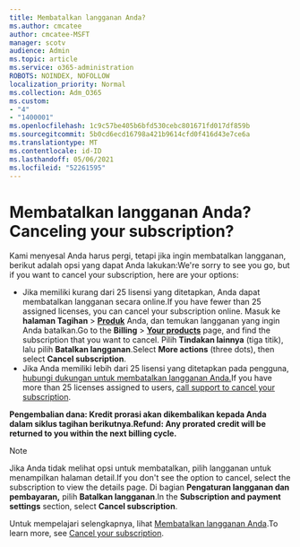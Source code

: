 ```yaml
---
title: Membatalkan langganan Anda?
ms.author: cmcatee
author: cmcatee-MSFT
manager: scotv
audience: Admin
ms.topic: article
ms.service: o365-administration
ROBOTS: NOINDEX, NOFOLLOW
localization_priority: Normal
ms.collection: Adm_O365
ms.custom:
- "4"
- "1400001"
ms.openlocfilehash: 1c9c57be405b6bfd530cebc801671fd017df859b
ms.sourcegitcommit: 5b0cd6ecd16798a421b9614cfd0f416d43e7ce6a
ms.translationtype: MT
ms.contentlocale: id-ID
ms.lasthandoff: 05/06/2021
ms.locfileid: "52261595"
---
```

# <a name="canceling-your-subscription"></a><span data-ttu-id="66618-102">Membatalkan langganan Anda?</span><span class="sxs-lookup"><span data-stu-id="66618-102">Canceling your subscription?</span></span>

<span data-ttu-id="66618-103">Kami menyesal Anda harus pergi, tetapi jika ingin membatalkan langganan, berikut adalah opsi yang dapat Anda lakukan:</span><span class="sxs-lookup"><span data-stu-id="66618-103">We're sorry to see you go, but if you want to cancel your subscription, here are your options:</span></span>
  
- <span data-ttu-id="66618-104">Jika memiliki kurang dari 25 lisensi yang ditetapkan, Anda dapat membatalkan langganan secara online.</span><span class="sxs-lookup"><span data-stu-id="66618-104">If you have fewer than 25 assigned licenses, you can cancel your subscription online.</span></span> <span data-ttu-id="66618-105">Masuk ke **halaman Tagihan** \> **[Produk](https://go.microsoft.com/fwlink/p/?linkid=842054)** Anda, dan temukan langganan yang ingin Anda batalkan.</span><span class="sxs-lookup"><span data-stu-id="66618-105">Go to the **Billing** \> **[Your products](https://go.microsoft.com/fwlink/p/?linkid=842054)** page, and find the subscription that you want to cancel.</span></span> <span data-ttu-id="66618-106">Pilih **Tindakan lainnya** (tiga titik), lalu pilih **Batalkan langganan**.</span><span class="sxs-lookup"><span data-stu-id="66618-106">Select **More actions** (three dots), then select **Cancel subscription**.</span></span>
- <span data-ttu-id="66618-107">Jika Anda memiliki lebih dari 25 lisensi yang ditetapkan pada pengguna, [hubungi dukungan untuk membatalkan langganan Anda.](/microsoft-365/admin/contact-support-for-business-products?view=o365-worldwide)</span><span class="sxs-lookup"><span data-stu-id="66618-107">If you have more than 25 licenses assigned to users, [call support to cancel your subscription](/microsoft-365/admin/contact-support-for-business-products?view=o365-worldwide).</span></span>
  
<span data-ttu-id="66618-108">**Pengembalian dana: Kredit prorasi akan dikembalikan kepada Anda dalam siklus tagihan berikutnya.**</span><span class="sxs-lookup"><span data-stu-id="66618-108">**Refund: Any prorated credit will be returned to you within the next billing cycle.**</span></span>

> [!NOTE]
> <span data-ttu-id="66618-109">Jika Anda tidak melihat opsi untuk membatalkan, pilih langganan untuk menampilkan halaman detail.</span><span class="sxs-lookup"><span data-stu-id="66618-109">If you don't see the option to cancel, select the subscription to view the details page.</span></span> <span data-ttu-id="66618-110">Di bagian **Pengaturan langganan dan pembayaran,** pilih **Batalkan langganan**.</span><span class="sxs-lookup"><span data-stu-id="66618-110">In the **Subscription and payment settings** section, select **Cancel subscription**.</span></span>

<span data-ttu-id="66618-111">Untuk mempelajari selengkapnya, lihat [Membatalkan langganan Anda](https://docs.microsoft.com/microsoft-365/commerce/subscriptions/cancel-your-subscription).</span><span class="sxs-lookup"><span data-stu-id="66618-111">To learn more, see [Cancel your subscription](https://docs.microsoft.com/microsoft-365/commerce/subscriptions/cancel-your-subscription).</span></span>
